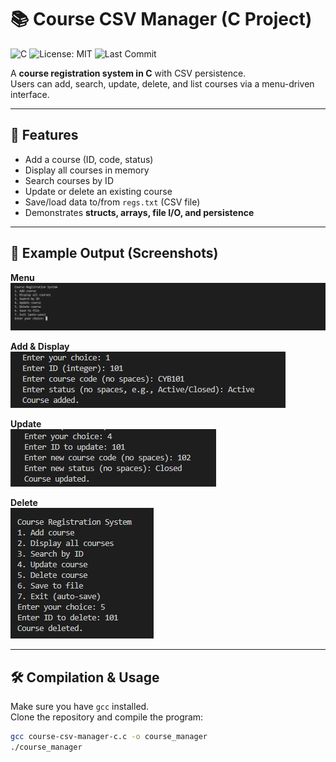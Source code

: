 # 📚 Course CSV Manager (C Project)

![C](https://img.shields.io/badge/language-C-blue)
![License: MIT](https://img.shields.io/badge/License-MIT-green.svg)
![Last Commit](https://img.shields.io/github/last-commit/vhkarpuk/course-csv-manager-c)

A **course registration system in C** with CSV persistence.  
Users can add, search, update, delete, and list courses via a menu-driven interface.

---

## 📌 Features
- Add a course (ID, code, status)
- Display all courses in memory
- Search courses by ID
- Update or delete an existing course
- Save/load data to/from `regs.txt` (CSV file)
- Demonstrates **structs, arrays, file I/O, and persistence**

---

## 📸 Example Output (Screenshots)

**Menu**  
![Menu](assets/csv-menu.png)

**Add & Display**  
![Add Course](assets/csv-add.png)

**Update**  
![Update Course](assets/csv-update.png)

**Delete**  
![Delete Course](assets/csv-delete.png)

---

## 🛠️ Compilation & Usage

Make sure you have `gcc` installed.  
Clone the repository and compile the program:

```bash
gcc course-csv-manager-c.c -o course_manager
./course_manager
